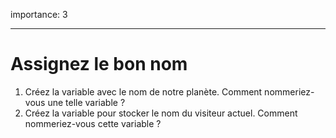 importance: 3

---

# Assignez le bon nom

1. Créez la variable avec le nom de notre planète. Comment nommeriez-vous une telle variable ?
2. Créez la variable pour stocker le nom du visiteur actuel. Comment nommeriez-vous cette variable ?